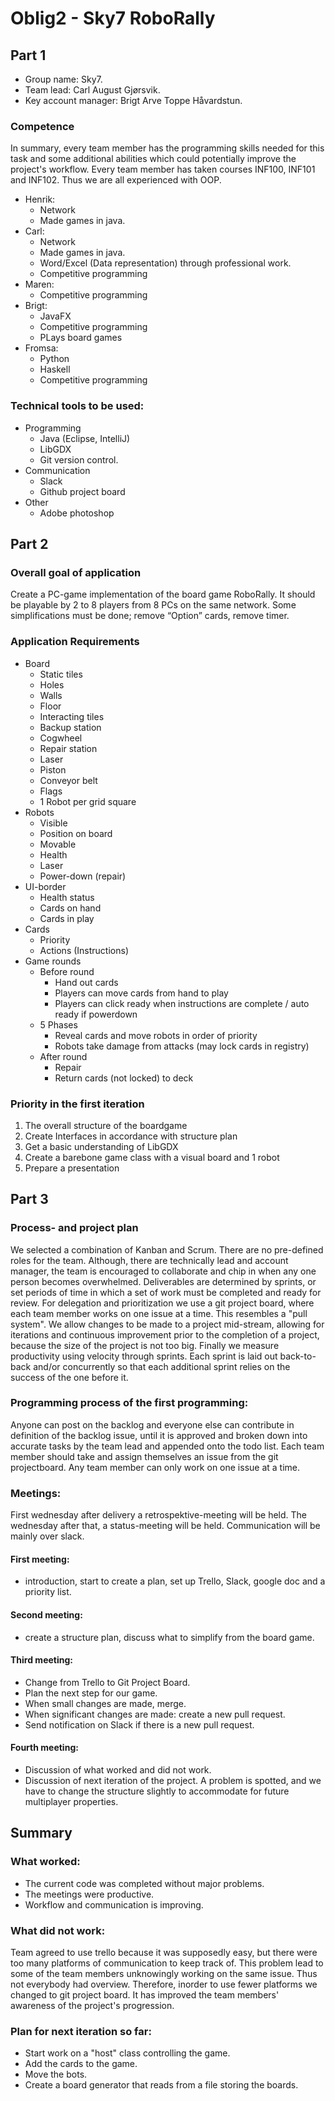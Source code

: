 # Oblig2 - Sky7 RoboRally

## Part 1

- Group name: Sky7.
- Team lead: Carl August Gjørsvik.
- Key account manager: Brigt Arve Toppe Håvardstun.

### Competence
  
In summary, every team member has the programming skills needed for this task and some additional abilities which could potentially improve the project's workflow. Every team member has taken courses INF100, INF101 and INF102. Thus we are all experienced with OOP.

- Henrik:
  - Network
  - Made games in java.
- Carl:
  - Network
  - Made games in java.
  - Word/Excel (Data representation) through professional work.
  - Competitive programming
- Maren:
  - Competitive programming
- Brigt:
  - JavaFX
  - Competitive programming
  - PLays board games 
- Fromsa:
  - Python 
  - Haskell 
  - Competitive programming

### Technical tools to be used:
- Programming
  - Java (Eclipse, IntelliJ)
  - LibGDX
  - Git version control.
- Communication
  - Slack
  - Github project board
- Other
  - Adobe photoshop

## Part 2

### Overall goal of application
Create a PC-game implementation of the board game RoboRally. 
It should be playable by 2 to 8 players from 8 PCs on the same network. 
Some simplifications must be done; remove “Option” cards, remove timer.

### Application Requirements
- Board
  - Static tiles
  - Holes
  - Walls
  - Floor
  - Interacting tiles
  - Backup station
  - Cogwheel
  - Repair station
  - Laser
  - Piston
  - Conveyor belt
  - Flags
  - 1 Robot per grid square
- Robots
  - Visible
  - Position on board
  - Movable
  - Health
  - Laser
  - Power-down (repair)
- UI-border
  - Health status
  - Cards on hand
  - Cards in play
- Cards
  - Priority
  - Actions (Instructions)
- Game rounds
  - Before round
    - Hand out cards
    - Players can move cards from hand to play
    - Players can click ready when instructions are complete / auto ready if powerdown
  - 5 Phases
    - Reveal cards and move robots in order of priority
	- Robots take damage from attacks (may lock cards in registry)
  - After round
    - Repair
	- Return cards (not locked) to deck

### Priority in the first iteration
1. The overall structure of the boardgame
2. Create Interfaces in accordance with structure plan
3. Get a basic understanding of LibGDX
4. Create a barebone game class with a visual board and 1 robot
5. Prepare a presentation

## Part 3

### Process- and project plan
We selected a combination of Kanban and Scrum. There are no pre-defined roles for the team. Although, there are technically lead and account manager, the team is encouraged to collaborate and chip in when any one person becomes overwhelmed. Deliverables are determined by sprints, or set periods of time in which a set of work must be completed and ready for review. For delegation and prioritization we use a git project board, where each team member works on one issue at a time. This resembles a "pull system". We allow changes to be made to a project mid-stream, allowing for iterations and continuous improvement prior to the completion of a project, because the size of the project is not too big. Finally we measure productivity using velocity through sprints. Each sprint is laid out back-to-back and/or concurrently so that each additional sprint relies on the success of the one before it. 


### Programming process of the first programming:
Anyone can post on the backlog and everyone else can contribute in definition of the backlog issue, until it is approved and broken down into accurate tasks by the team lead and appended onto the todo list. Each team member should take and assign themselves an issue from the git projectboard. Any team member can only work on one issue at a time.

### Meetings:
  First wednesday after delivery a retrospektive-meeting will be held.
  The wednesday after that, a status-meeting will be held.
  Communication will be mainly over slack.

#### First meeting: 
  - introduction, start to create a plan, set up Trello, Slack, google doc and a priority list.
#### Second meeting: 
  - create a structure plan, discuss what to simplify from the board game.
#### Third meeting:  
  - Change from Trello to Git Project Board.
  - Plan the next step for our game.
  - When small changes are made, merge.
  - When significant changes are made: create a new pull request. 
  - Send notification on Slack if there is a new pull request.
#### Fourth meeting:
  - Discussion of what worked and did not work.
  - Discussion of next iteration of the project. A problem is spotted, and we have to change the structure slightly to accommodate for future multiplayer properties.

## Summary

### What worked:
  - The current code was completed without major problems.
  - The meetings were productive.
  - Workflow and communication is improving.
  
### What did not work:
Team agreed to use trello because it was supposedly easy, but there were too many platforms of communication to keep track of. This problem lead to some of the team members unknowingly working on the same issue. Thus not everybody had overview. Therefore, inorder to use fewer platforms we changed to git project board. It has improved the team members' awareness of the project's progression. 

### Plan for next iteration so far:
  - Start work on a "host" class controlling the game.
  - Add the cards to the game.
  - Move the bots.
  - Create a board generator that reads from a file storing the boards.

